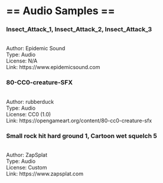 # == Audio Samples ==

### Insect_Attack_1, Insect_Attack_2, Insect_Attack_3
<br>
Author: Epidemic Sound
<br>
Type: Audio
<br>
License: N/A
<br>
Link: https://www.epidemicsound.com
<br>

### 80-CC0-creature-SFX
<br>
Author: rubberduck
<br>
Type: Audio
<br>
License: CC0 (1.0)
<br>
Link: https://opengameart.org/content/80-cc0-creature-sfx
<br>

### Small rock hit hard ground 1, Cartoon wet squelch 5
<br>
Author: ZapSplat
<br>
Type: Audio
<br>
License: Custom
<br>
Link: https://www.zapsplat.com
<br>